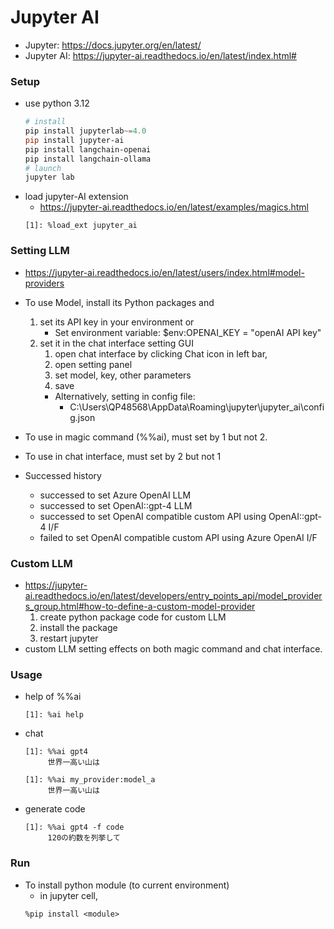 # Jupyter AI
- Jupyter: https://docs.jupyter.org/en/latest/
- Jupyter AI: https://jupyter-ai.readthedocs.io/en/latest/index.html#

### Setup
* use python 3.12
    ```powershell
    # install
    pip install jupyterlab~=4.0
    pip install jupyter-ai
    pip install langchain-openai
    pip install langchain-ollama
    # launch
    jupyter lab
    ```
- load jupyter-AI extension
    - https://jupyter-ai.readthedocs.io/en/latest/examples/magics.html
    ```
    [1]: %load_ext jupyter_ai
    ```

### Setting LLM
- https://jupyter-ai.readthedocs.io/en/latest/users/index.html#model-providers
- To use Model, install its Python packages and 
    1. set its API key in your environment or 
        * Set environment variable:  $env:OPENAI_KEY = "openAI API key"
    2. set it in the chat interface setting GUI
        1. open chat interface by clicking Chat icon in left bar,
        2. open setting panel
        3. set model, key, other parameters
        4. save
        * Alternatively, setting in config file:
            * C:\Users\QP48568\AppData\Roaming\jupyter\jupyter_ai\config.json

- To use in magic command (%%ai), must set by 1 but not 2.
- To use in chat interface, must set by 2 but not 1

- Successed history
    - successed to set Azure OpenAI LLM
    - successed to set OpenAI::gpt-4 LLM
    - successed to set OpenAI compatible custom API using OpenAI::gpt-4 I/F
    - failed to set OpenAI compatible custom API using Azure OpenAI I/F

### Custom LLM
- https://jupyter-ai.readthedocs.io/en/latest/developers/entry_points_api/model_providers_group.html#how-to-define-a-custom-model-provider
    1. create python package code for custom LLM
    2. install the package
    3. restart jupyter
- custom LLM setting effects on both magic command and chat interface.

### Usage
- help of %%ai
    ```
    [1]: %ai help
    ```
- chat
    ```
    [1]: %%ai gpt4
         世界一高い山は
    ```
    ```
    [1]: %%ai my_provider:model_a
         世界一高い山は
    ```
- generate code
    ```
    [1]: %%ai gpt4 -f code
         120の約数を列挙して
    ```

### Run
- To install python module (to current environment)
    - in jupyter cell,
    ```
    %pip install <module>
    ```

